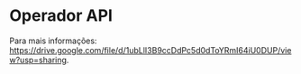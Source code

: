 # Operador API

Para mais informações: https://drive.google.com/file/d/1ubLlI3B9ccDdPc5d0dToYRmI64iU0DUP/view?usp=sharing.
